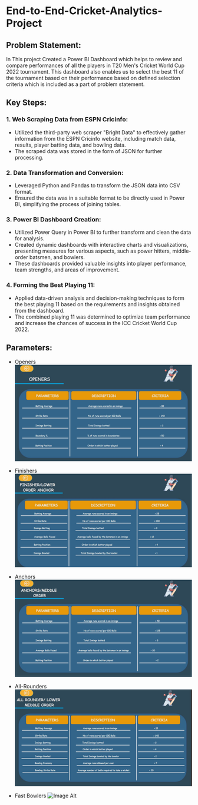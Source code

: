 # End-to-End-Cricket-Analytics-Project

## Problem Statement:

In This project Created a Power BI Dashboard which helps to review and compare performances of all the players in T20 Men's Cricket World Cup 2022 tournament. This dashboard also enables us to select the best 11 of the tournament based on their performance based on defined selection criteria which is included as a part of problem statement.

## Key Steps:
###   1. Web Scraping Data from ESPN Cricinfo:

*   Utilized the third-party web scraper "Bright Data" to effectively gather information from the ESPN Cricinfo website, including match data, results, player batting data, and bowling data.
*   The scraped data was stored in the form of JSON for further processing.

###   2. Data Transformation and Conversion:

*   Leveraged Python and Pandas to transform the JSON data into CSV format.
*   Ensured the data was in a suitable format to be directly used in Power BI, simplifying the process of joining tables.

###   3. Power BI Dashboard Creation:

*   Utilized Power Query in Power BI to further transform and clean the data for analysis.
*   Created dynamic dashboards with interactive charts and visualizations, presenting measures for various aspects, such as power hitters, middle-order batsmen, and bowlers.
*   These dashboards provided valuable insights into player performance, team strengths, and areas of improvement.

###   4. Forming the Best Playing 11:

*   Applied data-driven analysis and decision-making techniques to form the best playing 11 based on the requirements and insights obtained from the dashboard.
*   The combined playing 11 was determined to optimize team performance and increase the chances of success in the ICC Cricket World Cup 2022.

## Parameters:

* Openers
![Image Alt](https://github.com/Nagarjun-Singh-R-U/End-to-End-Cricket-Analytics-Project/blob/2fc7155d73e603372b67de8de47fbcea5652f8e7/Openers.png)

* Finishers
  ![Image Alt](https://github.com/Nagarjun-Singh-R-U/End-to-End-Cricket-Analytics-Project/blob/a25a4b075894f2f22a6f531fd8f813fa6d49516a/Finishers.png)

* Anchors
  ![Image Alt](https://github.com/Nagarjun-Singh-R-U/End-to-End-Cricket-Analytics-Project/blob/df8280d4cbc058aa1d0334054e207a6e50b450ef/Anchors.png)

* All-Rounders
  ![Image Alt](https://github.com/Nagarjun-Singh-R-U/End-to-End-Cricket-Analytics-Project/blob/e4a2e549ca454d208872327df0aa1ac4a2e59085/All-Rounders.png)

* Fast Bowlers
  ![Image Alt]()
  



